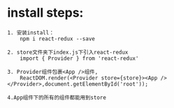 
install steps:
===

```
1. 安装install：
    npm i react-redux --save
```
```
2. store文件夹下index.js下引入react-redux
    import { Provider } from 'react-redux'
```
```
3. Provider组件包裹<App />组件,
    ReactDOM.render(<Provider store={store}><App /></Provider>,document.getElementById('root'));
```
```
4.App组件下的所有的组件都能用到store
```